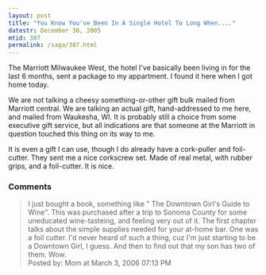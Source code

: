 ```yaml
---
layout: post
title: "You Know You've Been In A Single Hotel To Long When...."
datestr: December 30, 2005
mtid: 387
permalink: /saga/387.html
---
```


The Marriott Milwaukee West, the hotel I've basically been living in for the last 6 months, sent a package to my appartment.  I found it here when I got home today.

We are not talking a cheesy something-or-other gift bulk mailed from Marriott central.  We are talking an actual gift, hand-addressed to me here, and mailed from Waukesha, WI.  It is probably still a choice from some executive gift service, but all indications are that someone at the Marriott in question touched this thing on its way to me.

It is even a gift I can use, though I do already have a cork-puller and foil-cutter.  They sent me a nice corkscrew set.  Made of real metal, with rubber grips, and a foil-cutter.  It is nice.

### Comments

<blockquote>
I just bought a book, something like " The Downtown Girl's Guide to Wine". This was purchased after a trip to Sonoma County for some uneducated wine-tasteing, and feeling very  out of it. The first chapter talks about the simple supplies needed for your at-home bar. One was a foil cutter. I'd never heard of such a thing, cuz I'm just starting to be a Downtown Girl, I guess. And then to find out that my son has two of them. Wow. 
<div class="comment-meta">Posted by: Mom at March  3, 2006 07:13 PM</div> </blockquote>


